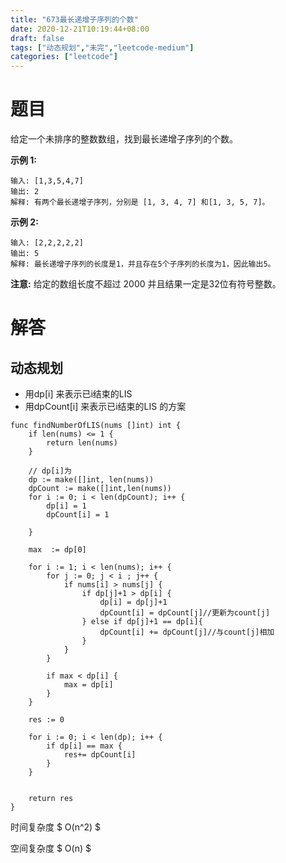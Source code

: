 ```yaml
---
title: "673最长递增子序列的个数"
date: 2020-12-21T10:19:44+08:00
draft: false
tags: ["动态规划","未完","leetcode-medium"]
categories: ["leetcode"]
---
```


# 题目

给定一个未排序的整数数组，找到最长递增子序列的个数。

**示例 1:**

```
输入: [1,3,5,4,7]
输出: 2
解释: 有两个最长递增子序列，分别是 [1, 3, 4, 7] 和[1, 3, 5, 7]。
```

**示例 2:**

```
输入: [2,2,2,2,2]
输出: 5
解释: 最长递增子序列的长度是1，并且存在5个子序列的长度为1，因此输出5。
```

**注意:** 给定的数组长度不超过 2000 并且结果一定是32位有符号整数。



# 解答

## 动态规划

- 用dp[i] 来表示已i结束的LIS
- 用dpCount[i] 来表示已i结束的LIS 的方案




```
func findNumberOfLIS(nums []int) int {
	if len(nums) <= 1 {
		return len(nums)
	}

	// dp[i]为
	dp := make([]int, len(nums))
	dpCount := make([]int,len(nums))
	for i := 0; i < len(dpCount); i++ {
		dp[i] = 1
		dpCount[i] = 1

	}

	max  := dp[0]

	for i := 1; i < len(nums); i++ {
		for j := 0; j < i ; j++ {
			if nums[i] > nums[j] {
				if dp[j]+1 > dp[i] {
					dp[i] = dp[j]+1
					dpCount[i] = dpCount[j]//更新为count[j]
				} else if dp[j]+1 == dp[i]{
					dpCount[i] += dpCount[j]//与count[j]相加
				}
			}
		}

		if max < dp[i] {
			max = dp[i]
		}
	}

	res := 0

	for i := 0; i < len(dp); i++ {
		if dp[i] == max {
			res+= dpCount[i]
		}
	}


	return res
}
```



时间复杂度 $ O(n^2) $

空间复杂度 $ O(n) $

